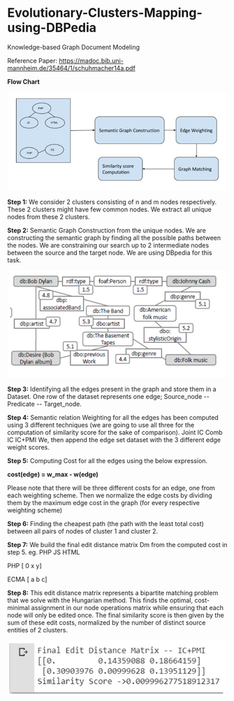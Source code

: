 # Evolutionary-Clusters-Mapping-using-DBPedia

Knowledge-based Graph Document Modeling

Reference Paper: https://madoc.bib.uni-mannheim.de/35464/1/schuhmacher14a.pdf

**Flow Chart**


![alt text](https://github.com/ravikant436/Evolutionary-Clusters-Mapping-using-DBPedia/blob/main/images/flow_chart.PNG)

**Step 1:**
We consider 2 clusters consisting of n and m nodes respectively. These 2 clusters might have few common nodes. We extract all unique nodes from these 2 clusters.

**Step 2:**
Semantic Graph Construction from the unique nodes. We are constructing the semantic graph by finding all the possible paths between the nodes. We are constraining our search up to 2 intermediate nodes between the source and the target node. We are using DBpedia for this task.

![alt text](https://github.com/ravikant436/Evolutionary-Clusters-Mapping-using-DBPedia/blob/main/images/Weighted%20Graph.PNG)

**Step 3:**
Identifying all the edges present in the graph and store them in a Dataset. One row of the dataset represents one edge; 
Source_node -- Predicate -- Target_node.

**Step 4:**
Semantic relation Weighting for all the edges has been computed using 3 different techniques (we are going to use all three for the computation of similarity score for the sake of comparison).
Joint IC
Comb IC
IC+PMI
We, then append the edge set dataset with the 3 different edge weight scores.

**Step 5:**
Computing Cost for all the edges using the below expression.

**cost(edge) = w_max - w(edge)**

Please note that there will be three different costs for an edge, one from each weighting scheme.
Then we normalize the edge costs by dividing them by the maximum edge cost in the graph (for every respective weighting scheme)

**Step 6:**
Finding the cheapest path (the path with the least total cost) between all pairs of nodes of cluster 1 and cluster 2.

**Step 7:**
We build the final edit distance matrix Dm from the computed cost in step 5.
eg.
       PHP 	JS	 HTML
       
 PHP  [ 0     x	  y]
 
 ECMA [ a     b	  c]


**Step 8:**
This edit distance matrix represents a bipartite matching problem that we solve with the Hungarian method. This finds the optimal, cost-minimal assignment
in our node operations matrix while ensuring that each node will only be edited once. The final similarity score is then given by the sum of these edit costs, normalized by the number of distinct source entities of 2 clusters.

![alt text](https://github.com/ravikant436/Evolutionary-Clusters-Mapping-using-DBPedia/blob/main/images/result_matrix.PNG)
